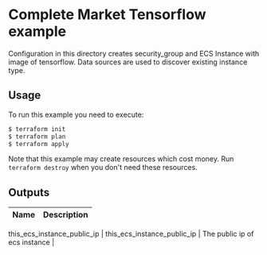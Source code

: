 # Complete Market Tensorflow example

Configuration in this directory creates security_group and ECS Instance with image of tensorflow.
Data sources are used to discover existing instance type.


## Usage

To run this example you need to execute:

```bash
$ terraform init
$ terraform plan
$ terraform apply
```

Note that this example may create resources which cost money. Run `terraform destroy` when you don't need these resources.

<!-- BEGINNING OF PRE-COMMIT-TERRAFORM DOCS HOOK -->
## Outputs

| Name | Description |
|------|-------------|
this_ecs_instance_public_ip
| this\_ecs\_instance\_public\_ip | The public ip of ecs instance |

<!-- END OF PRE-COMMIT-TERRAFORM DOCS HOOK -->
